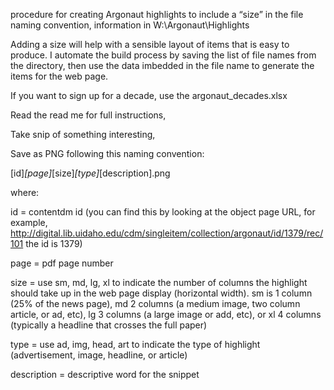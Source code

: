 procedure for creating Argonaut highlights to include a “size” in the file naming convention, information in W:\Argonaut\Highlights

Adding a size will help with a sensible layout of items that is easy to produce. I automate the build process by saving the list of file names from the directory, then use the data imbedded in the file name to generate the items for the web page.

If you want to sign up for a decade, use the argonaut_decades.xlsx

Read the read me for full instructions,

Take snip of something interesting,

Save as PNG following this naming convention:

[id]_[page]_[size]_[type]_[description].png

where:

id = contentdm id (you can find this by looking at the object page URL, for example, http://digital.lib.uidaho.edu/cdm/singleitem/collection/argonaut/id/1379/rec/101 the id is 1379)

page = pdf page number

size = use sm, md, lg, xl to indicate the number of columns the highlight should take up in the web page display (horizontal width). sm is 1 column (25% of the news page), md 2 columns (a medium image, two column article, or ad, etc), lg 3 columns (a large image or add, etc), or xl 4 columns (typically a headline that crosses the full paper)

type = use ad, img, head, art to indicate the type of highlight (advertisement, image, headline, or article)

description = descriptive word for the snippet
